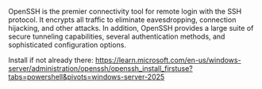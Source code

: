OpenSSH is the premier connectivity tool for remote login with the SSH protocol. It encrypts all traffic to eliminate eavesdropping, connection hijacking, and other attacks. In addition, OpenSSH provides a large suite of secure tunneling capabilities, several authentication methods, and sophisticated configuration options.

Install if not already there:
https://learn.microsoft.com/en-us/windows-server/administration/openssh/openssh_install_firstuse?tabs=powershell&pivots=windows-server-2025